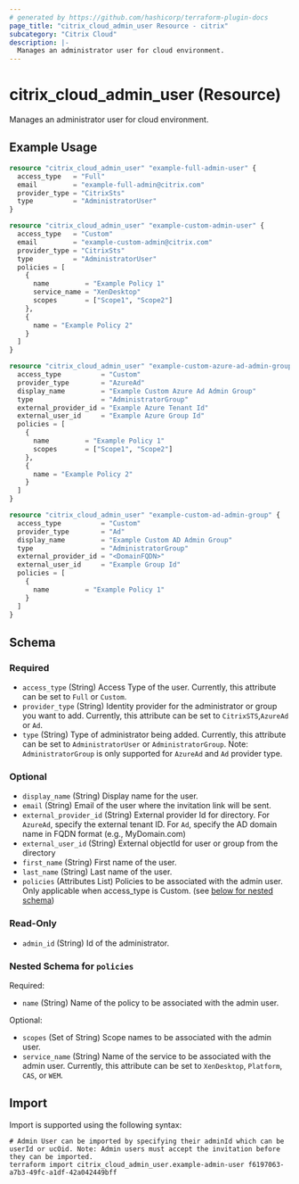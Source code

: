 ```yaml
---
# generated by https://github.com/hashicorp/terraform-plugin-docs
page_title: "citrix_cloud_admin_user Resource - citrix"
subcategory: "Citrix Cloud"
description: |-
  Manages an administrator user for cloud environment.
---
```


# citrix_cloud_admin_user (Resource)

Manages an administrator user for cloud environment.

## Example Usage

```terraform
resource "citrix_cloud_admin_user" "example-full-admin-user" {
  access_type   = "Full"
  email         = "example-full-admin@citrix.com"
  provider_type = "CitrixSts"
  type          = "AdministratorUser"
}

resource "citrix_cloud_admin_user" "example-custom-admin-user" {
  access_type   = "Custom"
  email         = "example-custom-admin@citrix.com"
  provider_type = "CitrixSts"
  type          = "AdministratorUser"
  policies = [
    {
      name         = "Example Policy 1"
      service_name = "XenDesktop"
      scopes       = ["Scope1", "Scope2"]
    },
    {
      name = "Example Policy 2"
    }
  ]
}

resource "citrix_cloud_admin_user" "example-custom-azure-ad-admin-group" {
  access_type          = "Custom"
  provider_type        = "AzureAd"
  display_name         = "Example Custom Azure Ad Admin Group"
  type                 = "AdministratorGroup"
  external_provider_id = "Example Azure Tenant Id"
  external_user_id     = "Example Azure Group Id"
  policies = [
    {
      name         = "Example Policy 1"
      scopes       = ["Scope1", "Scope2"]
    },
    {
      name = "Example Policy 2"
    }
  ]
}

resource "citrix_cloud_admin_user" "example-custom-ad-admin-group" {
  access_type          = "Custom"
  provider_type        = "Ad"
  display_name         = "Example Custom AD Admin Group"
  type                 = "AdministratorGroup"
  external_provider_id = "<DomainFQDN>"
  external_user_id     = "Example Group Id"
  policies = [
    {
      name         = "Example Policy 1"
    }
  ]
}
```

<!-- schema generated by tfplugindocs -->
## Schema

### Required

- `access_type` (String) Access Type of the user. Currently, this attribute can be set to `Full` or `Custom`.
- `provider_type` (String) Identity provider for the administrator or group you want to add. Currently, this attribute can be set to `CitrixSTS`,`AzureAd` or `Ad`.
- `type` (String) Type of administrator being added. Currently, this attribute can be set to `AdministratorUser` or `AdministratorGroup`. Note: `AdministratorGroup` is only supported for `AzureAd` and `Ad` provider type.

### Optional

- `display_name` (String) Display name for the user.
- `email` (String) Email of the user where the invitation link will be sent.
- `external_provider_id` (String) External provider Id for directory. For `AzureAd`, specify the external tenant ID. For `Ad`, specify the AD domain name in FQDN format (e.g., MyDomain.com)
- `external_user_id` (String) External objectId for user or group from the directory
- `first_name` (String) First name of the user.
- `last_name` (String) Last name of the user.
- `policies` (Attributes List) Policies to be associated with the admin user. Only applicable when access_type is Custom. (see [below for nested schema](#nestedatt--policies))

### Read-Only

- `admin_id` (String) Id of the administrator.

<a id="nestedatt--policies"></a>
### Nested Schema for `policies`

Required:

- `name` (String) Name of the policy to be associated with the admin user.

Optional:

- `scopes` (Set of String) Scope names to be associated with the admin user.
- `service_name` (String) Name of the service to be associated with the admin user. Currently, this attribute can be set to `XenDesktop`, `Platform`, `CAS`, or `WEM`.

## Import

Import is supported using the following syntax:

```shell
# Admin User can be imported by specifying their adminId which can be userId or ucOid. Note: Admin users must accept the invitation before they can be imported.
terraform import citrix_cloud_admin_user.example-admin-user f6197063-a7b3-49fc-a1df-42a042449bff
```